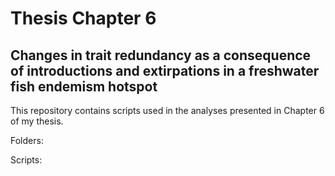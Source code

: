 # Thesis Chapter 6

## Changes in trait redundancy as a consequence of introductions and extirpations in a freshwater fish endemism hotspot

This repository contains scripts used in the analyses presented in Chapter 6 of my thesis. 

Folders:

Scripts:

